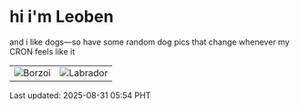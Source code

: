 # hi i'm Leoben

and i like dogs—so have some random dog pics that change whenever my CRON feels like it

|  |  |
|--------|----------|
| ![Borzoi](https://random-dog-vercel.vercel.app/api/random-borzoi?v=1756590854) | ![Labrador](https://random-dog-vercel.vercel.app/api/random-labrador?v=1756590854) |

Last updated: 2025-08-31 05:54 PHT
